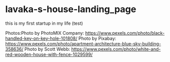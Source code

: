 # lavaka-s-house-landing_page
this is my first startup in my life (test)

Photos:Photo by PhotoMIX Company: https://www.pexels.com/photo/black-handled-key-on-key-hole-101808/
Photo by Pixabay: https://www.pexels.com/photo/apartment-architecture-blue-sky-building-358636/
Photo by Scott Webb: https://www.pexels.com/photo/white-and-red-wooden-house-with-fence-1029599/
